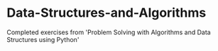 # Data-Structures-and-Algorithms
Completed exercises from 'Problem Solving with Algorithms and Data Structures using Python'
